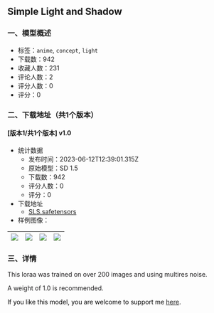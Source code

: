 ## Simple Light and Shadow
### 一、模型概述

- 标签：`anime`, `concept`, `light`
- 下载数：942
- 收藏人数：231
- 评论人数：2
- 评分人数：0
- 评分：0

### 二、下载地址（共1个版本）

#### [版本1/共1个版本] v1.0

- 统计数据
  - 发布时间：2023-06-12T12:39:01.315Z
  - 原始模型：SD 1.5
  - 下载数：942
  - 评分人数：0
  - 评分：0
- 下载地址
  - [SLS.safetensors](https://civitai.com/api/download/models/94501)
- 样例图像：

| <img src="https://image.civitai.com/xG1nkqKTMzGDvpLrqFT7WA/475576dd-755b-417c-9c6e-974fbab5ff93/width=450/1119593.jpeg" /> | <img src="https://image.civitai.com/xG1nkqKTMzGDvpLrqFT7WA/3476b7dd-d8ed-4e14-ab9a-cdad862ba70a/width=450/1119573.jpeg" /> | <img src="https://image.civitai.com/xG1nkqKTMzGDvpLrqFT7WA/1434526f-5696-4dd1-bb6e-ab4490b0866f/width=450/1119597.jpeg" /> | <img src="https://image.civitai.com/xG1nkqKTMzGDvpLrqFT7WA/887800b5-82c8-4764-8a68-0e5d7f3c5389/width=450/1119598.jpeg" /> |
| ---- | ---- | ---- | ---- |


### 三、详情
<p><span style="color:rgb(29, 28, 29)">This loraa was trained on over 200 images and using multires noise.</span></p><p><span style="color:rgb(29, 28, 29)">A weight of 1.0 is recommended.</span></p><p><span style="color:rgb(0, 0, 0)">If you like this model, you are welcome to support me </span><a target="_blank" rel="ugc" href="https://ko-fi.com/rimg0">here</a><span style="color:rgb(0, 0, 0)">.</span></p>